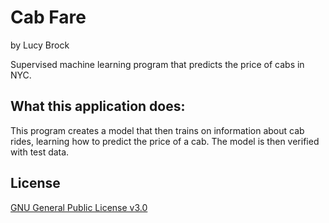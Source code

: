 # Cab Fare
by Lucy Brock

Supervised machine learning program that predicts the price of cabs in NYC. 

## What this application does:
This program creates a model that then trains on information about cab rides, learning how to predict the price of a cab. The model is then verified with test data.

## License
[GNU General Public License v3.0](https://choosealicense.com/licenses/gpl-3.0/#)
